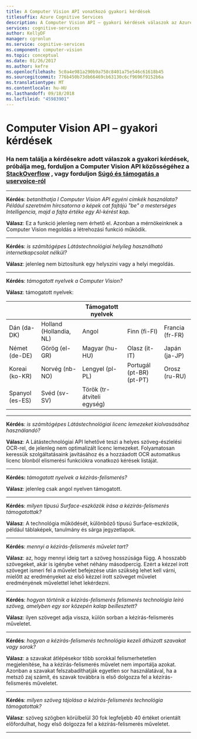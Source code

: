 ```yaml
---
title: A Computer Vision API vonatkozó gyakori kérdések
titlesuffix: Azure Cognitive Services
description: A Computer Vision API – gyakori kérdések válaszok az Azure Cognitive Servicesben.
services: cognitive-services
author: KellyDF
manager: cgronlun
ms.service: cognitive-services
ms.component: computer-vision
ms.topic: conceptual
ms.date: 01/26/2017
ms.author: kefre
ms.openlocfilehash: 5c0a4e981a290b9a758c8401a75e546c61618b45
ms.sourcegitcommit: 776b450b73db66469cb63130c6cf9696f9152b6a
ms.translationtype: MT
ms.contentlocale: hu-HU
ms.lasthandoff: 09/18/2018
ms.locfileid: "45983901"
---
```

# <a name="computer-vision-api-frequently-asked-questions"></a>Computer Vision API – gyakori kérdések

### <a name="if-you-cant-find-answers-to-your-questions-in-this-faq-try-asking-the-computer-vision-api-community-on-stackoverflowhttpsstackoverflowcomquestionstaggedproject-oxfordormicrosoft-cognitive-or-contact-help-and-support-on-uservoicehttpscognitiveuservoicecom"></a>Ha nem találja a kérdésekre adott válaszok a gyakori kérdések, próbálja meg, forduljon a Computer Vision API közösségéhez a [StackOverflow](https://stackoverflow.com/questions/tagged/project-oxford+or+microsoft-cognitive) , vagy forduljon [Súgó és támogatás a uservoice-ról](https://cognitive.uservoice.com/)

-----

**Kérdés**: *betaníthatja I Computer Vision API egyéni címkék használata?  Például szeretném hírcsatorna a képek cat fajtájú "be" a mesterséges Intelligencia, majd a fajta értéke egy AI-kérést kap.*

**Válasz**: Ez a funkció jelenleg nem érhető el. Azonban a mérnökeinknek a Computer Vision megoldás a létrehozási funkció működik.

-----

**Kérdés**: *is számítógépes Látástechnológiai helyileg használható internetkapcsolat nélkül?*

**Válasz**: jelenleg nem biztosítunk egy helyszíni vagy a helyi megoldás.

-----

**Kérdés**: *támogatott nyelvek a Computer Vision?*

**Válasz**: támogatott nyelvek:

| | | Támogatott nyelvek | | |
|---------------- |------------------ |------------------ |--------------------------- |--------------------
| Dán (da-DK)  | Holland (Hollandia, NL)     | Angol           | Finn (fi-FI)            |Francia (fr-FR)
| Német (de-DE)  | Görög (el-GR)     | Magyar (hu-HU) | Olasz (it-IT)            | Japán (ja-JP)
| Koreai (ko-KR)  | Norvég (nb-NO) | Lengyel (pl-PL)    | Portugál (pt-BR) (pt-PT) | Orosz (ru-RU)
| Spanyol (es-ES)   | Svéd (sv-SV)     | Török (tr-átviteli egység)   |                            |

-----

**Kérdés**: *is számítógépes Látástechnológiai licenc lemezeket kiolvasásához használandó?*

**Válasz**: A Látástechnológiai API lehetővé teszi a helyes szöveg-észlelési OCR-rel, de jelenleg nem optimalizált licenc lemezeket. Folyamatosan keressük szolgáltatásaink javításához és a hozzáadott OCR automatikus licenc blonból elismerési funkciókra vonatkozó kérések listáját.

-----

**Kérdés:** *támogatott nyelvek a kézírás-felismerés?*

**Válasz**: jelenleg csak angol nyelven támogatott.

-----

**Kérdés**: *milyen típusú Surface-eszközök írása a kézírás-felismerés támogatottak?*

**Válasz**: A technológia működését, különböző típusú Surface-eszközök, például táblaképek, tanulmány és sárga jegyzetlapok.

-----

**Kérdés**: *mennyi a kézírás-felismerés művelet tart?*

**Válasz**: az, hogy mennyi ideig tart a szöveg hosszúsága függ. A hosszabb szövegeket, akár is igénybe vehet néhány másodpercig. Ezért a kézzel írott szöveget ismeri fel a művelet befejezése után szükség lehet kell várni, mielőtt az eredményeket az első kézzel írott szöveget művelet eredményének művelettel lehet lekérdezni.

-----

**Kérdés**: *hogyan történik a kézírás-felismerés felismerés technológia leíró szöveg, amelyben egy sor közepén kalap beillesztett?*

**Válasz**: ilyen szöveget adja vissza, külön sorban a kézírás-felismerés műveletet.

-----

**Kérdés**: *hogyan a kézírás-felismerés technológia kezeli áthúzott szavakat vagy sorok?*

**Válasz**: a szavakat átlépésekor több sorokkal felismerhetetlen megjelenítése, ha a kézírás-felismerés művelet nem importálja azokat. Azonban a szavakat felszabadíthatják egyetlen sor használatával, ha a metsző zaj számít, és szavak továbbra is első dolgozza fel a kézírás-felismerés műveletet.

-----

**Kérdés**: *milyen szöveg tájolása a kézírás-felismerés technológia támogatottak?*

**Válasz**: szöveg szögben körülbelül 30 fok legfeljebb 40 értéket orientált előfordulhat, hogy első dolgozza fel a kézírás-felismerés műveletet.

-----

